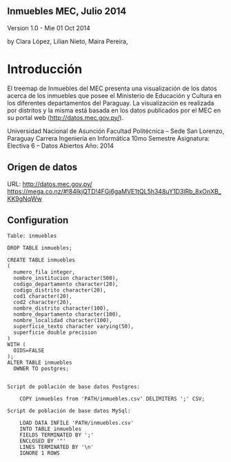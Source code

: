 Inmuebles MEC, Julio 2014
-------------------------

Version 1.0 - Mie 01 Oct 2014

by
Clara López,
Lilian Nieto,
Maira Pereira,


Introducción
================
El treemap de Inmuebles del MEC presenta una visualización de los datos acerca de los inmuebles que posee el Ministerio de Educación y Cultura en los diferentes departamentos del Paraguay.
La visualización es realizada por distritos y la misma está basada en los datos publicados por el MEC en su portal web (http://datos.mec.gov.py/).

Universidad Nacional de Asunción
Facultad Politécnica – Sede San Lorenzo, Paraguay
Carrera Ingeniería en Informática
10mo Semestre
Asignatura: Electiva 6 – Datos Abiertos
Año: 2014

Origen de datos <a id="origen_datos"></a>
---------------

URL: http://datos.mec.gov.py/
https://mega.co.nz/#!84IkjQTD!4FGj6gaMVE1tQL5h348uY1D3lRb_8xOnXB_KK9gNqWw

Configuration  <a id="configuration"></a>
-------------
	Table: inmuebles

	DROP TABLE inmuebles;

	CREATE TABLE inmuebles
	(
	  numero_fila integer,
	  nombre_institucion character(500),
	  codigo_departamento character(20),
	  codigo_distrito character(20),
	  cod1 character(20),
	  cod2 character(20),
	  nombre_distrito character(100),
	  nombre_departamento character(100),
	  nombre_localidad character(100),
	  superficie_texto character varying(50),
	  superficie double precision
	)
	WITH (
	  OIDS=FALSE
	);
	ALTER TABLE inmuebles
	  OWNER TO postgres;

	
	Script de población de base datos Postgres:

		COPY inmuebles from 'PATH/inmuebles.csv' DELIMITERS ';' CSV;

	Script de población de base datos MySql:

		LOAD DATA INFILE 'PATH/inmuebles.csv' 
		INTO TABLE inmuebles 
		FIELDS TERMINATED BY ';' 
		ENCLOSED BY '"'
		LINES TERMINATED BY '\n'
		IGNORE 1 ROWS